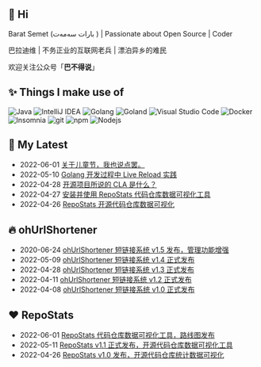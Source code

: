 ## 👋 Hi

Barat Semet (بارات سەمەت ) | Passionate about Open Source | Coder

巴拉迪维 | 不务正业的互联网老兵 | 漂泊异乡的难民  

欢迎关注公众号「**巴不得说**」

## ✨ Things I make use of
<p>
  <img alt="Java" src="https://img.shields.io/badge/-Java-43853d?style=flat-square&logo=Java&logoColor=white" />
  <img alt="IntelliJ IDEA" src="https://img.shields.io/badge/-IntelliJ IDEA-F7B93E?style=flat-square&logo=intellij-idea&logoColor=white" />
  <img alt="Golang" src="https://img.shields.io/badge/-Golang-13aa52?style=flat-square&logo=go&logoColor=white" />
  <img alt="Goland" src="https://img.shields.io/badge/-Goland-2088AF?style=flat-square&logo=goland&logoColor=white" />
  <img alt="Visual Studio Code" src="https://img.shields.io/badge/-Visual_Studio_Code-FB542B?style=flat-square&logo=VisualStudioCode&logoColor=white" />
  <img alt="Docker" src="https://img.shields.io/badge/-Docker-46a2f1?style=flat-square&logo=docker&logoColor=white" />
  <img alt="Insomnia" src="https://img.shields.io/badge/-Insomnia-5849BE?style=flat-square&logo=insomnia&logoColor=white" />
  <img alt="git" src="https://img.shields.io/badge/-Git-F05032?style=flat-square&logo=git&logoColor=white" />
  <img alt="npm" src="https://img.shields.io/badge/-NPM-CB3837?style=flat-square&logo=npm&logoColor=white" />
  <img alt="Nodejs" src="https://img.shields.io/badge/-Nodejs-43853d?style=flat-square&logo=Node.js&logoColor=white" />
</p>

## 📕 My Latest 
- 2022-06-01 [关于儿童节，我也说点罢。](https://mp.weixin.qq.com/s/D_SrzVYBLhbAGCSfmSknuQ)
- 2022-05-10 [Golang 开发过程中 Live Reload 实践](https://mp.weixin.qq.com/s/ZkA54bd0cUAM7FJpYnlYug)
- 2022-04-28 [开源项目所说的 CLA 是什么？](https://mp.weixin.qq.com/s/IS1Bzd__hoL9LdBE6Iy_hA)
- 2022-04-27 [安装并使用 RepoStats 代码仓库数据可视化工具](https://mp.weixin.qq.com/s/St3OItSpgcxl_wuuIGnuIA)
- 2022-04-26 [RepoStats 开源代码仓库数据可视化](https://mp.weixin.qq.com/s/9sNFC0chxeE7gHol6gdc0A)

## 🔥 ohUrlShortener 

- 2020-06-24 [ohUrlShortener 短链接系统 v1.5 发布，管理功能增强](https://www.oschina.net/news/200621/ohurlshortener-1-5-released)
- 2022-05-09 [ohUrlShortener 短链接系统 v1.4 正式发布](https://www.oschina.net/news/194904/ohurlshortener-1-4-released)
- 2022-04-28 [ohUrlShortener 短链接系统 v1.3 正式发布](https://www.oschina.net/news/193422/ohurlshortener-1-3-released)
- 2022-04-11 [ohUrlShortener 短链接系统 v1.2 正式发布](https://www.oschina.net/news/190546/ohurlshortener-1-2-released)
- 2022-04-08 [ohUrlShortener 短链接系统 v1.0 正式发布](https://www.oschina.net/news/190168/ohurlshortener-1-0-released)

## ❤️ RepoStats 

- 2022-06-01 [RepoStats 代码仓库数据可视化工具，路线图发布](https://www.oschina.net/news/198120/repostats-roadmap)
- 2022-05-11 [RepoStats v1.1 正式发布，开源代码仓库数据可视化工具](https://www.oschina.net/news/195251/repostats-1-1-released)
- 2022-04-26 [RepoStats v1.0 发布，开源代码仓库统计数据可视化](https://www.oschina.net/news/193100/repostats-1-0-released)
